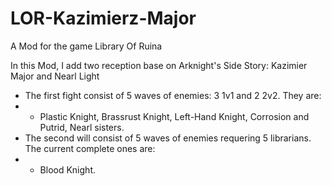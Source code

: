 # LOR-Kazimierz-Major

A Mod for the game Library Of Ruina

In this Mod, I add two reception base on Arknight's Side Story: Kazimier Major and Nearl Light

- The first fight consist of 5 waves of enemies: 3 1v1 and 2 2v2. They are:
- - Plastic Knight, Brassrust Knight, Left-Hand Knight, Corrosion and Putrid, Nearl sisters.
- The second will consist of 5 waves of enemies requering 5 librarians. The current complete ones are:
- - Blood Knight.
